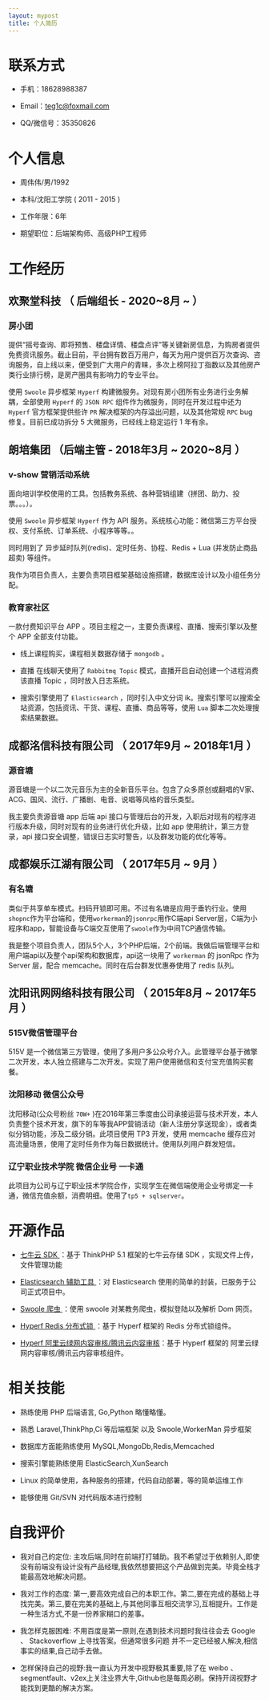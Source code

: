 ```yaml
---
layout: mypost
title: 个人简历
---
```


# 联系方式

- 手机：18628988387

- Email：teg1c@foxmail.com

- QQ/微信号：35350826

# 个人信息

- 周伟伟/男/1992

- 本科/沈阳工学院 ( 2011 - 2015 )

- 工作年限：6年

- 期望职位：后端架构师、高级PHP工程师



# 工作经历

## 欢聚堂科技 （ 后端组长 - 2020~8月 ~  ）

### 房小团

提供“摇号查询、即将预售、楼盘详情、楼盘点评”等关键新房信息，为购房者提供免费资讯服务。截止目前，平台拥有数百万用户，每天为用户提供百万次查询、咨询服务，自上线以来，便受到广大用户的青睐，多次上榜阿拉丁指数以及其他房产类行业排行榜，是房产圈具有影响力的专业平台。

使用 `Swoole` 异步框架 `Hyperf` 构建微服务。对现有房小团所有业务进行业务解耦，全部使用 `Hyperf` 的 `JSON RPC` 组件作为微服务，同时在开发过程中还为 `Hyperf` 官方框架提供些许 `PR` 解决框架的内存溢出问题，以及其他常规 `RPC` bug 修复。目前已成功拆分 5 大微服务，已经线上稳定运行 1 年有余。 

## 朗培集团 （后端主管 - 2018年3月 ~ 2020~8月 ）

### v-show 营销活动系统

面向培训学校使用的工具。包括教务系统、各种营销组建（拼团、助力、投票。。。）。

使用 `Swoole` 异步框架 `Hyperf` 作为 API 服务。系统核心功能：微信第三方平台授权、支付系统、订单系统、小程序等等。。

同时用到了 异步延时队列(redis)、定时任务、协程、Redis + Lua (并发防止商品超卖)  等组件。

我作为项目负责人，主要负责项目框架基础设施搭建，数据库设计以及小组任务分配。

### 教育家社区

一款付费知识平台 APP 。项目主程之一，主要负责课程、直播、搜索引擎以及整个 APP 全部支付功能。

- 线上课程购买，课程相关数据存储于 `mongodb` 。

- 直播 在线聊天使用了 `Rabbitmq Topic` 模式，直播开启自动创建一个进程消费该直播 Topic ，同时放入日志系统。

- 搜索引擎使用了 `Elasticsearch` ，同时引入中文分词 ik。搜索引擎可以搜索全站资源，包括资讯、干货、课程、直播、商品等等，使用 `Lua` 脚本二次处理搜索结果数据。

## 成都洺信科技有限公司 （ 2017年9月 ~ 2018年1月 ）

### 源音塘

源音塘是一个以二次元音乐为主的全新音乐平台。包含了众多原创或翻唱的V家、ACG、国风、流行、广播剧、电音、说唱等风格的音乐类型。

我主要负责源音塘 app 后端 api 接口与管理后台的开发，入职后对现有的程序进行版本升级，同时对现有的业务进行优化升级，比如 app 使用统计，第三方登录，api 接口安全调整，错误日志实时警告，以及群发功能的优化等等。


## 成都娱乐江湖有限公司 （ 2017年5月 ~ 9月 ）

### 有名塘

类似于共享单车模式。扫码开锁即可用。不过有名塘是应用于垂钓行业。使用`shopnc`作为平台端和，使用`workerman`的`jsonrpc`用作C端api Server层，C端为小程序和app，智能设备与C端交互使用了`swoole`作为中间TCP通信传输。

我是整个项目负责人，团队5个人，3个PHP后端，2个前端。我做后端管理平台和用户端api以及整个api架构和数据库，api这一块用了 `workerman` 的 jsonRpc 作为 Server 层，配合 memcache。同时在后台群发优惠券使用了 redis 队列。


## 沈阳讯网网络科技有限公司 （ 2015年8月 ~ 2017年5月 ）

### 515V微信管理平台

515V 是一个微信第三方管理，使用了多用户多公众号介入。此管理平台基于微擎二次开发，本人独立搭建与二次开发。实现了用户使用微信和支付宝充值购买套餐。

### 沈阳移动 微信公众号

沈阳移动(公众号粉丝 `70W+` )在2016年第三季度由公司承接运营与技术开发，本人负责整个技术开发，旗下的车等我APP营销活动（新人注册分享送现金），或者类似分销功能，涉及二级分销。此项目使用 TP3 开发，使用 memcache 缓存应对高流量场景，使用了定时任务作为每日数据统计。使用队列用户群发短信。

### 辽宁职业技术学院 微信企业号 一卡通

此项目为公司与辽宁职业技术学院合作，实现学生在微信端使用企业号绑定一卡通，微信充值余额，消费明细。使用了`tp5 + sqlserver`。

# 开源作品

- [七牛云 SDK ](https://github.com/teg1c/thinkphp-qiniu-sdk)：基于 ThinkPHP 5.1 框架的七牛云存储 SDK ，实现文件上传，文件管理功能

- [Elasticsearch 辅助工具 ](https://github.com/teg1c/elasticSearch-laravel)：对 Elasticsearch 使用的简单的封装，已服务于公司正式项目中。

- [Swoole 爬虫 ](https://github.com/teg1c/zf_spider)：使用 swoole 对某教务爬虫，模拟登陆以及解析 Dom 网页。

- [Hyperf Redis 分布式锁 ](https://github.com/teg1c/hyperf-lock)：基于 Hyperf 框架的 Redis 分布式锁组件。
  
- [Hyperf 阿里云绿网内容审核/腾讯云内容审核](https://github.com/teg1c/security)：基于 Hyperf 框架的 阿里云绿网内容审核/腾讯云内容审核组件。


# 相关技能

- 熟练使用 PHP 后端语言, Go,Python 略懂略懂。

- 熟悉 Laravel,ThinkPhp,Ci 等后端框架 以及 Swoole,WorkerMan 异步框架

- 数据库方面能熟练使用 MySQL,MongoDb,Redis,Memcached

- 搜索引擎能熟练使用 ElasticSearch,XunSearch

- Linux 的简单使用，各种服务的搭建，代码自动部署，等的简单运维工作

- 能够使用 Git/SVN 对代码版本进行控制

# 自我评价

- 我对自己的定位: 主攻后端,同时在前端打打辅助。我不希望过于依赖别人,即使没有前端没有设计没有产品经理,我依然想要把这个产品做到完美。毕竟全栈才能最高效地解决问题。

- 我对工作的态度: 第一,要高效完成自己的本职工作。第二,要在完成的基础上寻找完美。第三,要在完美的基础上,与其他同事互相交流学习,互相提升。工作是一种生活方式,不是一份养家糊口的差事。

- 我怎样克服困难: 不用百度是第一原则,在遇到技术问题时我往往会去 Google 、 Stackoverflow 上寻找答案。但通常很多问题 并不一定已经被人解决,相信事实的结果,自己动手去做。

- 怎样保持自己的视野:我一直认为开发中视野极其重要,除了在 weibo 、segmentfault、v2ex上关注业界大牛,Github也是每周必刷。保持开阔视野才能找到更酷的解决方案。